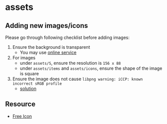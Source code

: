 # assets

## Adding new images/icons

Please go through following checklist before adding images:

1. Ensure the background is transparent
	- You may use [online service](https://www.remove.bg/)
2. For images
	- under `assets/S`, ensure the resolution is `156 x 88`
	- under `assets/items` and `assets/icons`, ensure the shape of the image is square
3. Ensure the image does not cause `libpng warning: iCCP: known incorrect sRGB profile`
	- [solution](https://stackoverflow.com/questions/22745076/libpng-warning-iccp-known-incorrect-srgb-profile)

## Resource

- [Free Icon](https://www.flaticon.com/)